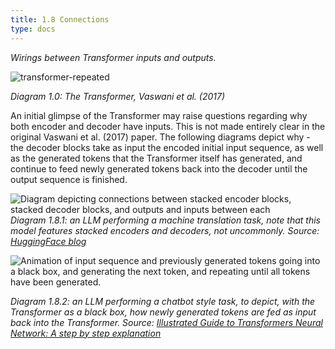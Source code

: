 ```yaml
---
title: 1.8 Connections
type: docs
---
```


*Wirings between Transformer inputs and outputs.*

![transformer-repeated](/img/transformer-vaswani.png)

*Diagram 1.0: The Transformer, Vaswani et al. (2017)*

An initial glimpse of the Transformer may raise questions regarding why both encoder and decoder have inputs. This is not made entirely clear in the original Vaswani et al. (2017) paper. The following diagrams depict why \- the decoder blocks take as input the encoded initial input sequence, as well as the generated tokens that the Transformer itself has generated, and continue to feed newly generated tokens back into the decoder until the output sequence is finished.

![Diagram depicting connections between stacked encoder blocks, stacked decoder blocks, and outputs and inputs between each](/img/encoder-decoder-connections-1.png)
*Diagram 1.8.1: an LLM performing a machine translation task, note that this model features stacked encoders and decoders, not uncommonly. Source: [HuggingFace blog](https://huggingface.co/blog/encoder-decoder)*

![Animation of input sequence and previously generated tokens going into a black box, and generating the next token, and repeating until all tokens have been generated.](/img/decoder-gen.gif)

*Diagram 1.8.2: an LLM performing a chatbot style task, to depict, with the Transformer as a black box, how newly generated tokens are fed as input back into the Transformer. Source: [Illustrated Guide to Transformers Neural Network: A step by step explanation](https://www.youtube.com/watch?v=4Bdc55j80l8)*

